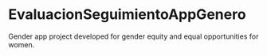 # EvaluacionSeguimientoAppGenero
Gender app project developed for gender equity and equal opportunities for women.

